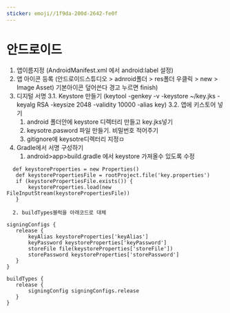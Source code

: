```yaml
---
sticker: emoji//1f9da-200d-2642-fe0f
---
```

# 안드로이드
1. 앱이름지정
   (AndroidManifest.xml 에서 android:label 설정)
2. 앱 아이콘 등록
   (안드로이드스튜디오 > adnroid폴더 > res폴더 우클릭 > new > Image Asset)  기본아이콘 덮어쓴다 경고 누르면 finish)
3. 디지털 서명
	3.1. Keystore 만들기
	(keytool -genkey -v -keystore ~/key.jks -keyalg RSA -keysize 2048 -validity 10000 -alias key)
	3.2. 앱에 키스토어 넣기
	1. android 폴더안에 keystore 디렉터리 만들고 key.jks넣기
	2. keysotre.pasword 파일 만들기. 비밀번호 적어주기
	3. gitignore에 keysotre디렉터리 지정ㅁ
4. Gradle에서 서명 구성하기
	1. android>app>build.gradle 에서 keystore 가져올수 있도록 수정
```
  def keystoreProperties = new Properties()
   def keystorePropertiesFile = rootProject.file('key.properties')
   if (keystorePropertiesFile.exists()) {
       keystoreProperties.load(new FileInputStream(keystorePropertiesFile))
   }
```
	  2. buildTypes블럭을 아래코드로 대체
```
signingConfigs {
   release {
	   keyAlias keystoreProperties['keyAlias']
	   keyPassword keystoreProperties['keyPassword']
	   storeFile file(keystoreProperties['storeFile'])
	   storePassword keystoreProperties['storePassword']
   }
}

buildTypes {
   release {
	   signingConfig signingConfigs.release
   }
}
```

